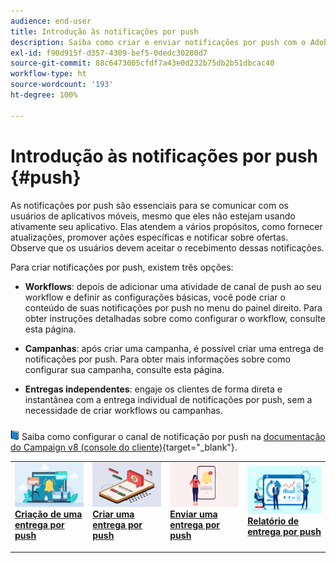 ```yaml
---
audience: end-user
title: Introdução às notificações por push
description: Saiba como criar e enviar notificações por push com o Adobe Campaign Web
exl-id: f90d915f-d357-4309-bef5-0dedc30280d7
source-git-commit: 88c6473005cfdf7a43e0d232b75db2b51dbcac40
workflow-type: ht
source-wordcount: '193'
ht-degree: 100%

---
```


# Introdução às notificações por push {#push}

As notificações por push são essenciais para se comunicar com os usuários de aplicativos móveis, mesmo que eles não estejam usando ativamente seu aplicativo. Elas atendem a vários propósitos, como fornecer atualizações, promover ações específicas e notificar sobre ofertas. Observe que os usuários devem aceitar o recebimento dessas notificações.

Para criar notificações por push, existem três opções:

* **Workflows**: depois de adicionar uma atividade de canal de push ao seu workflow e definir as configurações básicas, você pode criar o conteúdo de suas notificações por push no menu do painel direito. Para obter instruções detalhadas sobre como configurar o workflow, consulte esta página.

* **Campanhas**: após criar uma campanha, é possível criar uma entrega de notificações por push. Para obter mais informações sobre como configurar sua campanha, consulte esta página.

* **Entregas independentes**: engaje os clientes de forma direta e instantânea com a entrega individual de notificações por push, sem a necessidade de criar workflows ou campanhas.

![](../assets/do-not-localize/book.png) Saiba como configurar o canal de notificação por push na [documentação do Campaign v8 (console do cliente)](https://experienceleague.adobe.com/docs/campaign/campaign-v8/campaigns/send/push.html?lang=pt-BR){target="_blank"}.

<table style="table-layout:fixed"><tr style="border: 0;">
<td>
<a href="create-push.md">
<img alt="Lead" src="assets/do-not-localize/push_create.jpeg">
</a>
<div><a href="create-push.md"><strong>Criação de uma entrega por push</strong>
</div>
<p>
</td>
<td>
<a href="content-push.md">
<img alt="Pouco frequente" src="assets/do-not-localize/push_design.jpeg">
</a>
<div>
<a href="content-push.md"><strong>Criar uma entrega por push<strong></strong></a>
</div>
<p></td>
<td>
<a href="send-push.md">
<img alt="Validação" src="assets/do-not-localize/push_send.jpeg">
</a>
<div>
<a href="send-push.md"><strong>Enviar uma entrega por push</strong></a>
</div>
<p>
</td>
<td>
<a href="send-push.md">
<img alt="Validação" src="assets/do-not-localize/push_report.jpeg">
</a>
<div>
<a href="send-push.md"><strong>Relatório de entrega por push</strong></a>
</div>
<p>
</td>
</tr></table>
